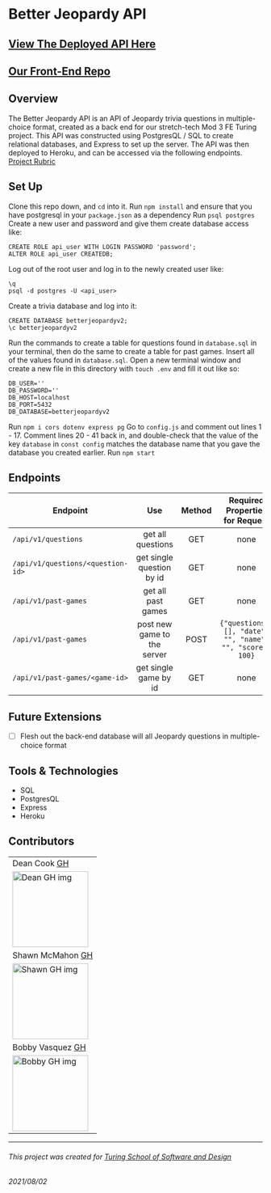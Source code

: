 # Better Jeopardy API
## [View The Deployed API Here](https://better-jeopardy-api-v2.herokuapp.com/api/v1/questions)
## [Our Front-End Repo](https://github.com/novaraptur/better-jeopardy)
## Overview
The Better Jeopardy API is an API of Jeopardy trivia questions in multiple-choice format, created as a back end for our stretch-tech Mod 3 FE Turing project. This API was constructed using PostgresQL / SQL to create relational databases, and Express to set up the server. The API was then deployed to Heroku, and can be accessed via the following endpoints.
[Project Rubric](https://frontend.turing.edu/projects/module-3/stretch.html)
## Set Up
Clone this repo down, and `cd` into it.
Run `npm install` and ensure that you have postgresql in your `package.json` as a dependency
Run `psql postgres`
Create a new user and password and give them create database access like:
```
CREATE ROLE api_user WITH LOGIN PASSWORD 'password';
ALTER ROLE api_user CREATEDB;
```
Log out of the root user and log in to the newly created user like:
```
\q
psql -d postgres -U <api_user>
```
Create a trivia database and log into it:
```
CREATE DATABASE betterjeopardyv2;
\c betterjeopardyv2
```
Run the commands to create a table for questions found in `database.sql` in your terminal, then do the same to create a table for past games.
Insert all of the values found in `database.sql`.
Open a new terminal window and create a new file in this directory with `touch .env` and fill it out like so:
```
DB_USER=''
DB_PASSWORD=''
DB_HOST=localhost
DB_PORT=5432
DB_DATABASE=betterjeopardyv2
```
Run `npm i cors dotenv express pg`
Go to `config.js` and comment out lines 1 - 17. Comment lines 20 - 41 back in, and double-check that the value of the key `database` in `const config` matches the database name that you gave the database you created earlier.
Run `npm start`
## Endpoints
  |             Endpoint              |              Use             |   Method   |  Required Properties for Request |
  |-----------------------------------|:----------------------------:|:----------:|:--------------------------------:|
  |       `/api/v1/questions`         |      get all questions       |    GET     |               none               |
  | `/api/v1/questions/<question-id>` |  get single question by id   |    GET     |               none               |
  |       `/api/v1/past-games`        |      get all past games      |    GET     |               none               |
  |       `/api/v1/past-games`        |  post new game to the server |    POST    | `{"questions": [], "date": "", "name": "", "score": 100}` |
  |  `/api/v1/past-games/<game-id>`   |     get single game by id    |    GET     |               none               |
## Future Extensions
 - [ ] Flesh out the back-end database will all Jeopardy questions in multiple-choice format
## Tools & Technologies
 - SQL
 - PostgresQL
 - Express
 - Heroku
## Contributors
<table>
     <tr>
          <td> Dean Cook <a href="https://github.com/novaraptur">GH</td>
    </tr>
    </tr>
 <td><img src="https://avatars.githubusercontent.com/u/70540855?v=4" alt="Dean GH img"
width="150" height="auto" /></td>
     <tr>
          <td> Shawn McMahon <a href="https://github.com/shawnmcmahon">GH</td>
      </tr>
      </tr>
<td><img src="https://avatars.githubusercontent.com/u/73731359?v=4" alt="Shawn GH img"
width="150" height="auto" /></td>
    </tr>
     <tr>
        <td> Bobby Vasquez <a href="https://github.com/hoomberto">GH</td>
    </tr>
    </tr>
    <td><img src="https://avatars.githubusercontent.com/u/78388491?v=4" alt="Bobby GH img"
 width="150" height="auto" /></td>
</table>

**************************************************************************
###### This project was created for [Turing School of Software and Design](https://turing.io/)
###### 2021/08/02
